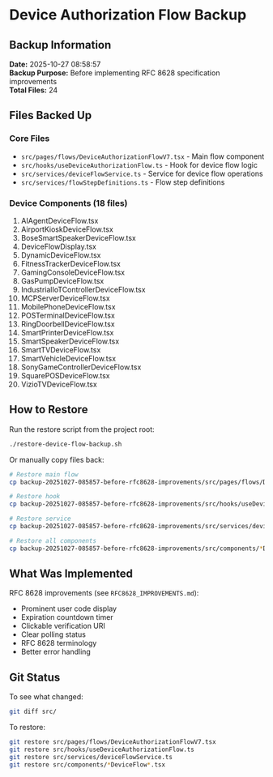 # Device Authorization Flow Backup

## Backup Information

**Date:** 2025-10-27 08:58:57  
**Backup Purpose:** Before implementing RFC 8628 specification improvements  
**Total Files:** 24

## Files Backed Up

### Core Files
- `src/pages/flows/DeviceAuthorizationFlowV7.tsx` - Main flow component
- `src/hooks/useDeviceAuthorizationFlow.ts` - Hook for device flow logic
- `src/services/deviceFlowService.ts` - Service for device flow operations
- `src/services/flowStepDefinitions.ts` - Flow step definitions

### Device Components (18 files)
1. AIAgentDeviceFlow.tsx
2. AirportKioskDeviceFlow.tsx
3. BoseSmartSpeakerDeviceFlow.tsx
4. DeviceFlowDisplay.tsx
5. DynamicDeviceFlow.tsx
6. FitnessTrackerDeviceFlow.tsx
7. GamingConsoleDeviceFlow.tsx
8. GasPumpDeviceFlow.tsx
9. IndustrialIoTControllerDeviceFlow.tsx
10. MCPServerDeviceFlow.tsx
11. MobilePhoneDeviceFlow.tsx
12. POSTerminalDeviceFlow.tsx
13. RingDoorbellDeviceFlow.tsx
14. SmartPrinterDeviceFlow.tsx
15. SmartSpeakerDeviceFlow.tsx
16. SmartTVDeviceFlow.tsx
17. SmartVehicleDeviceFlow.tsx
18. SonyGameControllerDeviceFlow.tsx
19. SquarePOSDeviceFlow.tsx
20. VizioTVDeviceFlow.tsx

## How to Restore

Run the restore script from the project root:

```bash
./restore-device-flow-backup.sh
```

Or manually copy files back:

```bash
# Restore main flow
cp backup-20251027-085857-before-rfc8628-improvements/src/pages/flows/DeviceAuthorizationFlowV7.tsx src/pages/flows/

# Restore hook
cp backup-20251027-085857-before-rfc8628-improvements/src/hooks/useDeviceAuthorizationFlow.ts src/hooks/

# Restore service
cp backup-20251027-085857-before-rfc8628-improvements/src/services/deviceFlowService.ts src/services/

# Restore all components
cp backup-20251027-085857-before-rfc8628-improvements/src/components/*DeviceFlow*.tsx src/components/
```

## What Was Implemented

RFC 8628 improvements (see `RFC8628_IMPROVEMENTS.md`):
- Prominent user code display
- Expiration countdown timer
- Clickable verification URI
- Clear polling status
- RFC 8628 terminology
- Better error handling

## Git Status

To see what changed:
```bash
git diff src/
```

To restore:
```bash
git restore src/pages/flows/DeviceAuthorizationFlowV7.tsx
git restore src/hooks/useDeviceAuthorizationFlow.ts
git restore src/services/deviceFlowService.ts
git restore src/components/*DeviceFlow*.tsx
```
